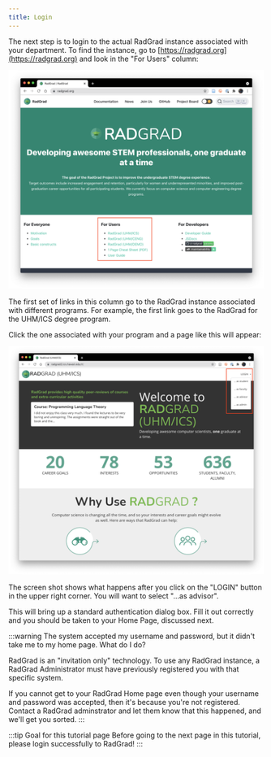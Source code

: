 ```yaml
---
title: Login
---
```


The next step is to login to the actual RadGrad instance associated with your department. To find the instance, go to [https://radgrad.org](https://radgrad.org) and look in the "For Users" column:

![](/img/user-guide/new-student/radgrad.org.png)

The first set of links in this column go to the RadGrad instance associated with different programs. For example, the first link goes to the RadGrad for the UHM/ICS degree program.

Click the one associated with your program and a page like this will appear:

![](/img/user-guide/new-student/radgrad2.ics.hawaii.edu.png)

The screen shot shows what happens after you click on the "LOGIN" button in the upper right corner. You will want to select "...as advisor".

This will bring up a standard authentication dialog box. Fill it out correctly and you should be taken to your Home Page, discussed next.

:::warning The system accepted my username and password, but it didn't take me to my home page. What do I do?

RadGrad is an "invitation only" technology. To use any RadGrad instance, a RadGrad Administrator must have previously registered you with that specific system.

If you cannot get to your RadGrad Home page even though your username and password was accepted, then it's because you're not registered. Contact a RadGrad adminstrator and let them know that this happened, and we'll get you sorted.
:::

:::tip Goal for this tutorial page
Before going to the next page in this tutorial, please login successfully to RadGrad!
:::





